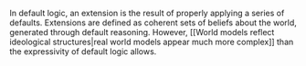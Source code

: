 In default logic, an extension is the result of properly applying a series of defaults. Extensions are defined as coherent sets of beliefs about the world, generated through default reasoning. However, [[World models reflect ideological structures|real world models appear much more complex]] than the expressivity of default logic allows.